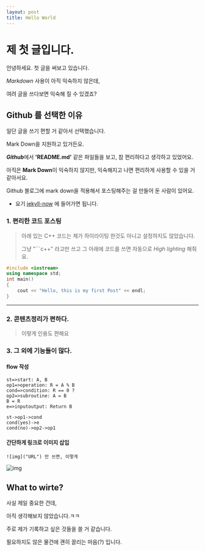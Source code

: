 ```yaml
---
layout: post
title: Hello World
---
```

# 제 첫 글입니다.

안녕하세요. 첫 글을 써보고 있습니다.

*Markdown* 사용이 아직 익숙하지 않은데,

여려 글을 쓰다보면 익숙해 질 수 있겠죠?



## Github 를 선택한 이유

일단 글을 쓰기 편할 거 같아서 선택했습니다.

Mark Down을 지원하고 있거든요. 

***Github***에서 **'README.md'** 같은 파일들을 보고, 참 편리하다고 생각하고 있었어요.

아직은 **Mark Down**이 익숙하지 않지만, 익숙해지고 나면 편리하게 사용할 수 있을 거 같아서요.

Github 블로그에 mark down을 적용해서 포스팅해주는 걸 만들어 둔 사람이 있어요.

- 요기 [jekyll-now](https://github.com/barryclark/jekyll-now) 에 들어가면 됩니다.



### 1. 편리한 코드 포스팅

> 아래 있는 C++ 코드는 제가 하이라이팅 한것도 아니고 설정하지도 않았습니다.
>
> 그냥 "```c++" 라고만 쓰고 그 아래에 코드를 쓰면 자동으로 *High lighting* 해줘요.

```c++
#include <iostream>
using namespace std;
int main()
{
	cout << "Hello, this is my first Post" << endl;
}
```



---



### 2. 콘텐츠정리가 편하다.

> 이렇게 인용도 편해요 



### 3. 그 외에 기능들이 많다.

#### flow 작성

 ```flow
st=>start: A, B
op1=>operation: R = A % B
cond=>condition: R == 0 ?
op2=>subroutine: A = B
B = R
e=>inputoutput: Return B

st->op1->cond
cond(yes)->e
cond(no)->op2->op1
 ```



#### 간단하게 링크로 이미지 삽입

```
![img]("URL") 만 쓰면, 이렇게
```

![img](https://upload.wikimedia.org/wikipedia/commons/4/48/Markdown-mark.svg)



## What to wirte?

사실 제일 중요한 건데, 

아직 생각해보지 않았습니다.ㅋㅋ

주로 제가 기록하고 싶은 것들을 쓸 거 같습니다.

필요하지도 않은 물건에 괜히 끌리는 마음(?) 입니다.



